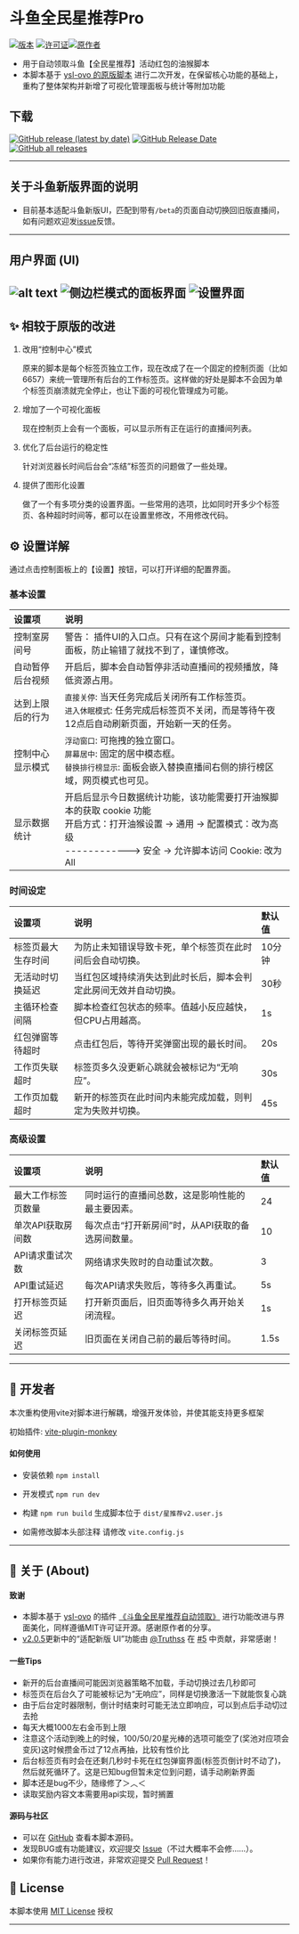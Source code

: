 # 斗鱼全民星推荐Pro

[![版本](https://img.shields.io/badge/Version-2.0.7-blue.svg)](https://greasyfork.org/zh-CN/scripts/543589-%E6%96%97%E9%B1%BC%E5%85%A8%E6%B0%91%E6%98%9F%E6%8E%A8%E8%8D%90%E8%87%AA%E5%8A%A8%E9%A2%86%E5%8F%96pro)
[![许可证](https://img.shields.io/badge/License-MIT-green.svg)](https://opensource.org/licenses/MIT)[![原作者](https://img.shields.io/badge/Original-ysl--ovo-orange.svg)](https://greasyfork.org/zh-CN/users/1453821-ysl-ovo)
- 用于自动领取斗鱼【全民星推荐】活动红包的油猴脚本
- 本脚本基于 [ysl-ovo 的原版脚本](https://greasyfork.org/zh-CN/scripts/532514-%E6%96%97%E9%B1%BC%E5%85%A8%E6%B0%91%E6%98%9F%E6%8E%A8%E8%8D%90%E8%87%AA%E5%8A%A8%E9%A2%86%E5%8F%96) 进行二次开发，在保留核心功能的基础上，重构了整体架构并新增了可视化管理面板与统计等附加功能

## 下载
[![GitHub release (latest by date)](https://img.shields.io/github/v/release/ienone/douyu-qmx-pro)](https://github.com/ienone/douyu-qmx-pro/releases/latest)
[![GitHub Release Date](https://img.shields.io/github/release-date/ienone/douyu-qmx-pro)](https://github.com/ienone/douyu-qmx-pro/releases/latest)
[![GitHub all releases](https://img.shields.io/github/downloads/ienone/douyu-qmx-pro/total)](https://github.com/ienone/douyu-qmx-pro/releases/latest)


---
## 关于斗鱼新版界面的说明

- 目前基本适配斗鱼新版UI，匹配到带有`/beta`的页面自动切换回旧版直播间，如有问题欢迎发[issue](https://github.com/ienone/douyu-qmx-pro/issues/new)反馈。
---

## 用户界面 (UI)

![alt text](assets/demo.gif)
![侧边栏模式的面板界面](assets/menu.png)
![设置界面](assets/setting.png)
---

## ✨ 相较于原版的改进

1.  改用“控制中心”模式

    原来的脚本是每个标签页独立工作，现在改成了在一个固定的控制页面（比如6657）来统一管理所有后台的工作标签页。这样做的好处是脚本不会因为单个标签页崩溃就完全停止，也让下面的可视化管理成为可能。

2.  增加了一个可视化面板

    现在控制页上会有一个面板，可以显示所有正在运行的直播间列表。

3.  优化了后台运行的稳定性

    针对浏览器长时间后台会“冻结”标签页的问题做了一些处理。

4.  提供了图形化设置

    做了一个有多项分类的设置界面。一些常用的选项，比如同时开多少个标签页、各种超时时间等，都可以在设置里修改，不用修改代码。



## ⚙️ 设置详解

通过点击控制面板上的【设置】按钮，可以打开详细的配置界面。

### 基本设置
| 设置项 | 说明 |
| :--- | :--- |
| 控制室房间号 | 警告： 插件UI的入口点。只有在这个房间才能看到控制面板，防止输错了就找不到了，谨慎修改。 |
| 自动暂停后台视频 | 开启后，脚本会自动暂停非活动直播间的视频播放，降低资源占用。 |
| 达到上限后的行为 | `直接关停`: 当天任务完成后关闭所有工作标签页。<br>`进入休眠模式`: 任务完成后标签页不关闭，而是等待午夜12点后自动刷新页面，开始新一天的任务。|
| 控制中心显示模式| `浮动窗口`: 可拖拽的独立窗口。<br>`屏幕居中`: 固定的居中模态框。<br>`替换排行榜显示`: 面板会嵌入替换直播间右侧的排行榜区域，网页模式也可见。 |
| 显示数据统计     | 开启后显示今日数据统计功能，该功能需要打开油猴脚本的获取 cookie 功能 <br> 开启方式：打开油猴设置 -> 通用 -> 配置模式：改为高级 <br> ------------> 安全 -> 允许脚本访问 Cookie: 改为 All |

### 时间设定
| 设置项 | 说明 | 默认值 |
| :--- | :--- | :--- |
| 标签页最大生存时间 | 为防止未知错误导致卡死，单个标签页在此时间后会自动切换。 | 10分钟 |
| 无活动时切换延迟 | 当红包区域持续消失达到此时长后，脚本会判定此房间无效并自动切换。 | 30秒 |
| 主循环检查间隔 | 脚本检查红包状态的频率。值越小反应越快，但CPU占用越高。 | 1s |
| 红包弹窗等待超时 | 点击红包后，等待开奖弹窗出现的最长时间。 | 20s |
| 工作页失联超时 | 标签页多久没更新心跳就会被标记为“无响应”。 | 30s |
| 工作页加载超时 | 新开的标签页在此时间内未能完成加载，则判定为失败并切换。 | 45s |

### 高级设置
| 设置项 | 说明 | 默认值 |
| :--- | :--- | :--- |
| 最大工作标签页数量 | 同时运行的直播间总数，这是影响性能的最主要因素。 | 24 |
| 单次API获取房间数 | 每次点击“打开新房间”时，从API获取的备选房间数量。 | 10 |
| API请求重试次数 | 网络请求失败时的自动重试次数。 | 3 |
| API重试延迟 | 每次API请求失败后，等待多久再重试。 | 5s |
| 打开标签页延迟 | 打开新页面后，旧页面等待多久再开始关闭流程。 | 1s |
| 关闭标签页延迟 | 旧页面在关闭自己前的最后等待时间。 | 1.5s |

---


## 🔨 开发者
本次重构使用vite对脚本进行解耦，增强开发体验，并使其能支持更多框架

初始插件: [vite-plugin-monkey](https://github.com/lisonge/vite-plugin-monkey/blob/main/README_zh.md)

#### 如何使用

- 安装依赖
`npm install`

- 开发模式
`npm run dev`

- 构建
`npm run build`  生成脚本位于  `dist/星推荐v2.user.js`

- 如需修改脚本头部注释
请修改 `vite.config.js`

---


## 📖 关于 (About)

#### 致谢
- 本脚本基于 [ysl-ovo](https://greasyfork.org/zh-CN/users/1453821-ysl-ovo) 的插件 [《斗鱼全民星推荐自动领取》](https://greasyfork.org/zh-CN/scripts/532514-%E6%96%97%E9%B1%BC%E5%85%A8%E6%B0%91%E6%98%9F%E6%8E%A8%E8%8D%90%E8%87%AA%E5%8A%A8%E9%A2%86%E5%8F%96) 进行功能改进与界面美化，同样遵循MIT许可证开源。感谢原作者的分享。
-  [v2.0.5](https://github.com/ienone/douyu-qmx-pro/releases/tag/v.2.0.5)更新中的“适配新版 UI”功能由 [@Truthss](https://github.com/Truthss) 在 [#5](https://github.com/ienone/douyu-qmx-pro/pull/5) 中贡献，非常感谢！
#### 一些Tips
*   新开的后台直播间可能因浏览器策略不加载，手动切换过去几秒即可
*   标签页在后台久了可能被标记为“无响应”，同样是切换激活一下就能恢复心跳
*   由于后台定时器限制，倒计时结束时可能无法立即响应，可以到点后手动切过去抢
*   每天大概1000左右金币到上限
*   注意这个活动到晚上的时候，100/50/20星光棒的选项可能空了(奖池对应项会变灰)这时候攒金币过了12点再抽，比较有性价比
*   后台标签页有时会在还剩几秒时卡死在红包弹窗界面(标签页倒计时不动了)，然后就死循环了。这是已知bug但暂未定位到问题，请手动刷新界面
*   脚本还是bug不少，随缘修了＞︿＜
*   读取奖励内容文本需要用api实现，暂时搁置
#### 源码与社区

*   可以在 [GitHub](https://github.com/ienone/douyu-qmx-pro/) 查看本脚本源码。
*   发现BUG或有功能建议，欢迎提交 [Issue](https://github.com/ienone/douyu-qmx-pro/issues)（不过大概率不会修……）。
*   如果你有能力进行改进，非常欢迎提交 [Pull Request](https://github.com/ienone/douyu-qmx-pro/pulls)！

## 📄 License

本脚本使用 [MIT License](https://opensource.org/licenses/MIT) 授权

---
